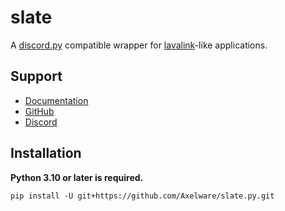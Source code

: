 # slate
A [discord.py](https://github.com/Rapptz/discord.py) compatible wrapper for [lavalink](https://github.com/freyacodes/Lavalink)-like applications.

## Support
- [Documentation](https://slate-py.readthedocs.io/)
- [GitHub](https://github.com/Axelware/slate.py)
- [Discord](https://discord.com/invite/w9f6NkQbde)

## Installation
**Python 3.10 or later is required.**

```shell
pip install -U git+https://github.com/Axelware/slate.py.git
```
